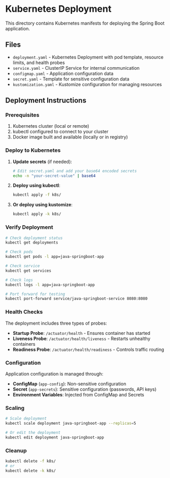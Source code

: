 # Kubernetes Deployment

This directory contains Kubernetes manifests for deploying the Spring Boot application.

## Files

- `deployment.yaml` - Kubernetes Deployment with pod template, resource limits, and health probes
- `service.yaml` - ClusterIP Service for internal communication
- `configmap.yaml` - Application configuration data
- `secret.yaml` - Template for sensitive configuration data
- `kustomization.yaml` - Kustomize configuration for managing resources

## Deployment Instructions

### Prerequisites

1. Kubernetes cluster (local or remote)
2. kubectl configured to connect to your cluster
3. Docker image built and available (locally or in registry)

### Deploy to Kubernetes

1. **Update secrets** (if needed):
   ```bash
   # Edit secret.yaml and add your base64 encoded secrets
   echo -n "your-secret-value" | base64
   ```

2. **Deploy using kubectl**:
   ```bash
   kubectl apply -f k8s/
   ```

3. **Or deploy using kustomize**:
   ```bash
   kubectl apply -k k8s/
   ```

### Verify Deployment

```bash
# Check deployment status
kubectl get deployments

# Check pods
kubectl get pods -l app=java-springboot-app

# Check service
kubectl get services

# Check logs
kubectl logs -l app=java-springboot-app

# Port forward for testing
kubectl port-forward service/java-springboot-service 8080:8080
```

### Health Checks

The deployment includes three types of probes:

- **Startup Probe**: `/actuator/health` - Ensures container has started
- **Liveness Probe**: `/actuator/health/liveness` - Restarts unhealthy containers
- **Readiness Probe**: `/actuator/health/readiness` - Controls traffic routing

### Configuration

Application configuration is managed through:

- **ConfigMap** (`app-config`): Non-sensitive configuration
- **Secret** (`app-secrets`): Sensitive configuration (passwords, API keys)
- **Environment Variables**: Injected from ConfigMap and Secrets

### Scaling

```bash
# Scale deployment
kubectl scale deployment java-springboot-app --replicas=5

# Or edit the deployment
kubectl edit deployment java-springboot-app
```

### Cleanup

```bash
kubectl delete -f k8s/
# or
kubectl delete -k k8s/
```